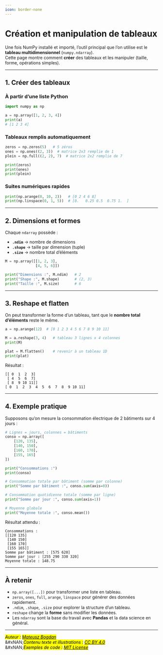 ```yaml
---
icon: border-none
---
```


# Création et manipulation de tableaux

Une fois NumPy installé et importé, l’outil principal que l’on utilise est le **tableau multidimensionnel** (`numpy.ndarray`).\
Cette page montre comment **créer** des tableaux et les manipuler (taille, forme, opérations simples).

***

## 1. Créer des tableaux

### À partir d’une liste Python

```python
import numpy as np

a = np.array([1, 2, 3, 4])
print(a)
# [1 2 3 4]
```

### Tableaux remplis automatiquement

```python
zeros = np.zeros(5)   # 5 zéros
ones = np.ones((2, 3))  # matrice 2x3 remplie de 1
plein = np.full((2, 2), 7)  # matrice 2x2 remplie de 7

print(zeros)
print(ones)
print(plein)
```

### Suites numériques rapides

```python
print(np.arange(0, 10, 2))   # [0 2 4 6 8]
print(np.linspace(0, 1, 5))  # [0.   0.25 0.5  0.75 1.  ]
```

***

## 2. Dimensions et formes

Chaque `ndarray` possède :

* **`.ndim`** → nombre de dimensions
* **`.shape`** → taille par dimension (tuple)
* **`.size`** → nombre total d’éléments

```python
M = np.array([[1, 2, 3],
              [4, 5, 6]])

print("Dimensions :", M.ndim)   # 2
print("Shape :", M.shape)       # (2, 3)
print("Taille :", M.size)       # 6
```

***

## 3. Reshape et flatten

On peut transformer la forme d’un tableau, tant que le **nombre total d’éléments** reste le même.

```python
a = np.arange(12)  # [0 1 2 3 4 5 6 7 8 9 10 11]

M = a.reshape(3, 4)   # tableau 3 lignes x 4 colonnes
print(M)

plat = M.flatten()    # revenir à un tableau 1D
print(plat)
```

Résultat :

```
[[ 0  1  2  3]
 [ 4  5  6  7]
 [ 8  9 10 11]]
[ 0  1  2  3  4  5  6  7  8  9 10 11]
```

***

## 4. Exemple pratique

Supposons qu’on mesure la consommation électrique de 2 bâtiments sur 4 jours :

```python
# Lignes = jours, colonnes = bâtiments
conso = np.array([
    [120, 135],
    [140, 150],
    [160, 170],
    [155, 165]
])

print("Consommations :")
print(conso)

# Consommation totale par bâtiment (somme par colonne)
print("Somme par bâtiment :", conso.sum(axis=0))

# Consommation quotidienne totale (somme par ligne)
print("Somme par jour :", conso.sum(axis=1))

# Moyenne globale
print("Moyenne totale :", conso.mean())
```

Résultat attendu :

```
Consommations :
[[120 135]
 [140 150]
 [160 170]
 [155 165]]
Somme par bâtiment : [575 620]
Somme par jour : [255 290 330 320]
Moyenne totale : 148.75
```

***

## **À retenir**

* `np.array([...])` pour transformer une liste en tableau.
* `zeros`, `ones`, `full`, `arange`, `linspace` pour générer des données rapidement.
* `.ndim`, `.shape`, `.size` pour explorer la structure d’un tableau.
* `reshape` change la **forme** sans modifier les données.
* Les `ndarray` sont la base du travail avec **Pandas** et la data science en général.

***

_<mark style="color:$info;">Auteur :</mark>_ [_<mark style="color:$info;">Mateusz Bogdan</mark>_](https://matbog.github.io/)\
&#xNAN;_<mark style="color:$info;">Contenu texte et illustrations :</mark>_ [_<mark style="color:$info;">CC BY 4.0</mark>_](https://creativecommons.org/licenses/by/4.0/)\
&#xNAN;_<mark style="color:$info;">Exemples de code :</mark>_ [_<mark style="color:$info;">MIT License</mark>_](https://opensource.org/licenses/MIT)
